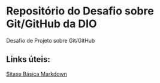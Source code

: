 # Repositório do Desafio sobre Git/GitHub da DIO
Desafio de Projeto sobre Git/GitHub

## Links úteis:
[Sitaxe Básica Markdown](https://www.markdownguide.org/)

